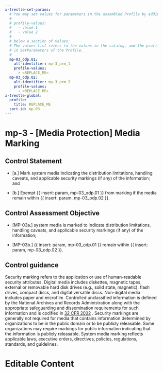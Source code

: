 ```yaml
---
x-trestle-set-params:
  # You may set values for parameters in the assembled Profile by adding
  #
  # profile-values:
  #   - value 1
  #   - value 2
  #
  # below a section of values:
  # The values list refers to the values in the catalog, and the profile-values represent values
  # in SetParameters of the Profile.
  #
  mp-03_odp.01:
    alt-identifier: mp-3_prm_1
    profile-values:
      - <REPLACE_ME>
  mp-03_odp.02:
    alt-identifier: mp-3_prm_2
    profile-values:
      - <REPLACE_ME>
x-trestle-global:
  profile:
    title: REPLACE_ME
  sort-id: mp-03
---
```


# mp-3 - \[Media Protection\] Media Marking

## Control Statement

- \[a.\] Mark system media indicating the distribution limitations, handling caveats, and applicable security markings (if any) of the information; and

- \[b.\] Exempt {{ insert: param, mp-03_odp.01 }} from marking if the media remain within {{ insert: param, mp-03_odp.02 }}.

## Control Assessment Objective

- \[MP-03a.\] system media is marked to indicate distribution limitations, handling caveats, and applicable security markings (if any) of the information;

- \[MP-03b.\] {{ insert: param, mp-03_odp.01 }} remain within {{ insert: param, mp-03_odp.02 }}.

## Control guidance

Security marking refers to the application or use of human-readable security attributes. Digital media includes diskettes, magnetic tapes, external or removable hard disk drives (e.g., solid state, magnetic), flash drives, compact discs, and digital versatile discs. Non-digital media includes paper and microfilm. Controlled unclassified information is defined by the National Archives and Records Administration along with the appropriate safeguarding and dissemination requirements for such information and is codified in [32 CFR 2002](#91f992fb-f668-4c91-a50f-0f05b95ccee3) . Security markings are generally not required for media that contains information determined by organizations to be in the public domain or to be publicly releasable. Some organizations may require markings for public information indicating that the information is publicly releasable. System media marking reflects applicable laws, executive orders, directives, policies, regulations, standards, and guidelines.

# Editable Content

<!-- Make additions and edits below -->
<!-- The above represents the contents of the control as received by the profile, prior to additions. -->
<!-- If the profile makes additions to the control, they will appear below. -->
<!-- The above markdown may not be edited but you may edit the content below, and/or introduce new additions to be made by the profile. -->
<!-- If there is a yaml header at the top, parameter values may be edited. Use --set-parameters to incorporate the changes during assembly. -->
<!-- The content here will then replace what is in the profile for this control, after running profile-assemble. -->
<!-- The current profile has no added parts for this control, but you may add new ones here. -->
<!-- Each addition must have a heading either of the form ## Control my_addition_name -->
<!-- or ## Part a. (where the a. refers to one of the control statement labels.) -->
<!-- "## Control" parts are new parts added after the statement part. -->
<!-- "## Part" parts are new parts added into the top-level statement part with that label. -->
<!-- Subparts may be added with nested hash levels of the form ### My Subpart Name -->
<!-- underneath the parent ## Control or ## Part being added -->
<!-- See https://ibm.github.io/compliance-trestle/tutorials/ssp_profile_catalog_authoring/ssp_profile_catalog_authoring for guidance. -->
